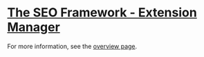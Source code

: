 # [The SEO Framework - Extension Manager](https://theseoframework.com/extension-manager/) #

For more information, see the [overview page](https://theseoframework.com/extension-manager/).
